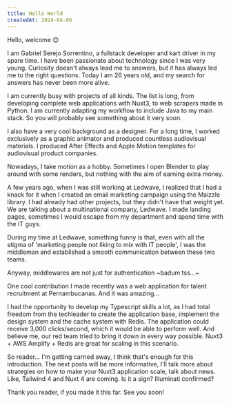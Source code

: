 ```yaml
---
title: Hello World
createdAt: 2024-04-06
---
```


Hello, welcome 😊

I am Gabriel Serejo Sorrentino, a fullstack developer and kart driver in my spare time. I have been passionate about technology since I was very young. Curiosity doesn't always lead me to answers, but it has always led me to the right questions. Today I am 26 years old, and my search for answers has never been more alive.

I am currently busy with projects of all kinds. The list is long, from developing complete web applications with Nuxt3, to web scrapers made in Python. I am currently adapting my workflow to include Java to my main stack. So you will probably see something about it very soon.

I also have a very cool background as a designer. For a long time, I worked exclusively as a graphic animator and produced countless audiovisual materials. I produced After Effects and Apple Motion templates for audiovisual product companies.

Nowadays, I take motion as a hobby. Sometimes I open Blender to play around with some renders, but nothing with the aim of earning extra money.

A few years ago, when I was still working at Ledwave, I realized that I had a knack for it when I created an email marketing campaign using the Maizzle library. I had already had other projects, but they didn't have that weight yet. We are talking about a multinational company, Ledwave. I made landing pages, sometimes I would escape from my department and spend time with the IT guys.

During my time at Ledwave, something funny is that, even with all the stigma of 'marketing people not liking to mix with IT people', I was the middleman and established a smooth communication between these two teams.

Anyway, middlewares are not just for authentication ~badum tss...~

One cool contribution I made recently was a web application for talent recruitment at Pernambucanas. And it was amazing...

I had the opportunity to develop my Typescript skills a lot, as I had total freedom from the techleader to create the application base, implement the design system and the cache system with Redis. The application could receive 3,000 clicks/second, which it would be able to perform well. And believe me, our red team tried to bring it down in every way possible. Nuxt3 + AWS Amplify + Redis are great for scaling in this scenario.

So reader... I'm getting carried away, I think that's enough for this introduction. The next posts will be more informative, I'll talk more about strategies on how to make your Nuxt3 application scale, talk about news. Like, Tailwind 4 and Nuxt 4 are coming. Is it a sign? Illuminati confirmed?

Thank you reader, if you made it this far. See you soon!
